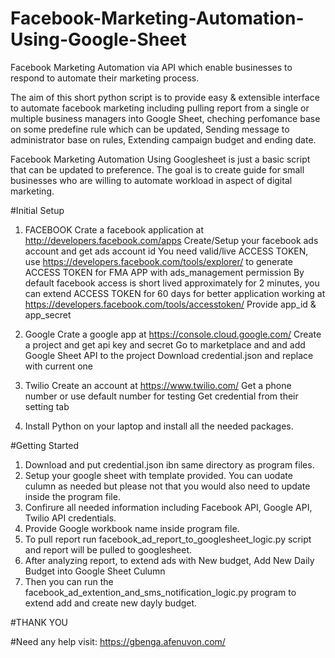 # Facebook-Marketing-Automation-Using-Google-Sheet

Facebook Marketing Automation via API which enable businesses to respond to automate their marketing process.

The aim of this short python script is to provide easy & extensible interface to automate facebook marketing including pulling report from a single or multiple business managers into Google Sheet, cheching perfomance base on some predefine rule which can be updated, Sending message to administrator base on rules, Extending campaign budget and ending date.

Facebook Marketing Automation Using Googlesheet is just a basic script that can be updated to preference. The goal is to create guide for small businesses who are willing to automate workload in aspect of digital marketing.

#Initial Setup
1. FACEBOOK
Crate a facebook application at http://developers.facebook.com/apps
Create/Setup your facebook ads account and get ads account id
You need valid/live ACCESS TOKEN, use https://developers.facebook.com/tools/explorer/ to generate ACCESS TOKEN for FMA APP with ads_management permission
By default facebook access is short lived approximately for 2 minutes, you can extend ACCESS TOKEN for 60 days for better application working at https://developers.facebook.com/tools/accesstoken/
Provide app_id & app_secret

2. Google
Crate a google app at https://console.cloud.google.com/
Create a project and get api key and secret
Go to marketplace and and add Google Sheet API to the project
Download credential.json and replace with current one

3. Twilio
Create an account at https://www.twilio.com/
Get a phone number or use default number for testing
Get credential from their setting tab

4. Install Python on your laptop and install all the needed packages.

#Getting Started
1. Download and put credential.json ibn same directory as program files.
2. Setup your google sheet with template provided. You can uodate culumn as needed but please not that you would also need to update inside the program file. 
3. Confirure all needed information including Facebook API, Google API, Twilio API credentials.
4. Provide Google workbook name inside program file.
5. To pull report run facebook_ad_report_to_googlesheet_logic.py script and report will be pulled to googlesheet.
6. After analyzing report, to extend ads with New budget, Add New Daily Budget into Google Sheet Culumn
7. Then you can run the facebook_ad_extention_and_sms_notification_logic.py program to extend add and create new dayly budget.

#THANK YOU

#Need any help
visit: https://gbenga.afenuvon.com/

